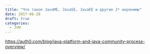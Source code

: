 ```yaml
---
title: "Что такое JavaME, JavaSE, JavaEE и другие J* акронимы"
date: 2017-06-20
draft: true
categories:
  - JVM
---
```


https://auth0.com/blog/java-platform-and-java-community-process-overview/
